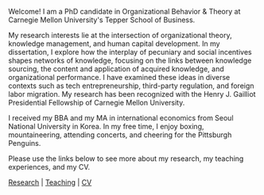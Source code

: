 Welcome! I am a PhD candidate in Organizational Behavior & Theory at Carnegie Mellon University's Tepper School of Business.

My research interests lie at the intersection of organizational theory, knowledge management, and human capital development. In my dissertation, I explore how the interplay of pecuniary and social incentives shapes networks of knowledge, focusing on the links between knowledge sourcing, the content and application of acquired knowledge, and organizational performance. I have examined these ideas in diverse contexts such as tech entrepreneurship, third-party regulation, and foreign labor migration. My research has been recognized with the Henry J. Gailliot Presidential Fellowship of Carnegie Mellon University.

I received my BBA and my MA in international economics from Seoul National University in Korea. In my free time, I enjoy boxing, mountaineering, attending concerts, and cheering for the Pittsburgh Penguins.

Please use the links below to see more about my research, my teaching experiences, and my CV.

[Research](./research.html) | [Teaching](./teaching.html) | [CV](./CV.html)  

